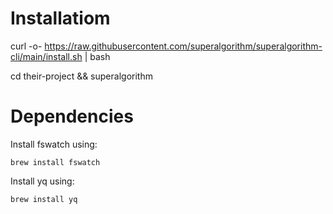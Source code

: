 # Installatiom

curl -o- https://raw.githubusercontent.com/superalgorithm/superalgorithm-cli/main/install.sh | bash

cd their-project && superalgorithm

# Dependencies

Install fswatch using:

```
brew install fswatch
```

Install yq using:

```
brew install yq
```

